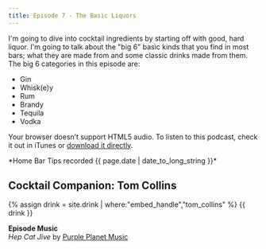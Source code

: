```yaml
---
title: Episode 7 - The Basic Liquors
---
```


I'm going to dive into cocktail ingredients by starting off with good, hard liquor. I'm going to talk about the "big 6" basic kinds that you find in most bars; what they are made from and some classic drinks made from them. The big 6 categories in this episode are:

- Gin
- Whisk(e)y
- Rum
- Brandy
- Tequila
- Vodka

<div class="player">
<amp-audio width="auto"
  height="32"
  src="//traffic.libsyn.com/homebartips/Episode07.mp3">
  <div fallback>
    <p>Your browser doesn’t support HTML5 audio. To listen to this podcast, check it out in iTunes or <a href="//traffic.libsyn.com/homebartips/Episode07.mp3">download it directly</a>.</p>
  </div>
</amp-audio>
*Home Bar Tips recorded <time datetime="{{ page.date | date: "%F %R" }}">{{ page.date | date_to_long_string }}</time>*
</div>

## Cocktail Companion: Tom Collins
{% assign drink = site.drink | where:"embed_handle","tom_collins" %}
{{ drink }}

**Episode Music**  
*Hep Cat Jive* by [Purple Planet Music](purple-planet.com)